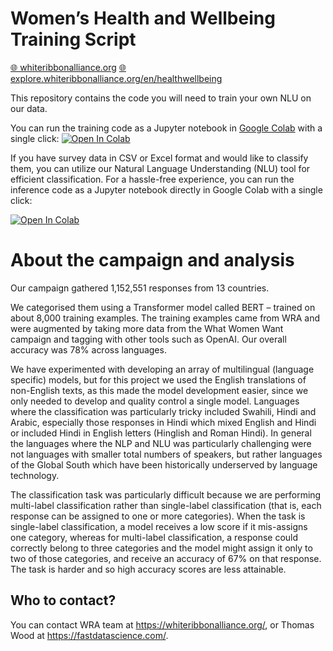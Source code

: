 # Women’s Health and Wellbeing Training Script

<a href="https://whiteribbonalliance.org"><span align="left">🌐 whiteribbonalliance.org</span></a>
<a href="https://explore.whiteribbonalliance.org/en/healthwellbeing"><span align="left">🌐 explore.whiteribbonalliance.org/en/healthwellbeing</span></a>

This repository contains the code you will need to train your own NLU on our data.

You can run the training code as a Jupyter notebook in [Google Colab](https://colab.research.google.com/github/whiteribbonalliance/womenshealthandwellbeing_public/blob/main/multi_label_classification.ipynb) with a single click: <a href="https://colab.research.google.com/github/whiteribbonalliance/womenshealthandwellbeing_public/blob/main/multi_label_classification.ipynb" target="_parent"><img src="https://colab.research.google.com/assets/colab-badge.svg" alt="Open In Colab"/></a>

If you have survey data in CSV or Excel format and would like to classify them, you can utilize our Natural Language Understanding (NLU) tool for efficient classification. For a hassle-free experience, you can run the inference code as a Jupyter notebook directly in Google Colab with a single click:

<a href="https://colab.research.google.com/github/whiteribbonalliance/womenshealthandwellbeing_public/blob/main/Inference_code.ipynb" target="_parent"><img src="https://colab.research.google.com/assets/colab-badge.svg" alt="Open In Colab"/></a>

# About the campaign and analysis

Our campaign gathered 1,152,551 responses from 13 countries.

We categorised them using a Transformer model called BERT – trained on about 8,000 training examples. The training examples came from WRA and were augmented by taking more data from the What Women Want campaign and tagging with other tools such as OpenAI. Our overall accuracy was 78% across languages.

We have experimented with developing an array of multilingual (language specific) models, but for this project we used the English translations of non-English texts, as this made the model development easier, since we only needed to develop and quality control a single model. Languages where the classification was particularly tricky included Swahili, Hindi and Arabic, especially those responses in Hindi which mixed English and Hindi or included Hindi in English letters (Hinglish and Roman Hindi). In general the languages where the NLP and NLU was particularly challenging were not languages with smaller total numbers of speakers, but rather languages of the Global South which have been historically underserved by language technology.

The classification task was particularly difficult because we are performing multi-label classification rather than single-label classification (that is, each response can be assigned to one or more categories). When the task is single-label classification, a model receives a low score if it mis-assigns one category, whereas for multi-label classification, a response could correctly belong to three categories and the model might assign it only to two of those categories, and receive an accuracy of 67% on that response. The task is harder and so high accuracy scores are less attainable.

## Who to contact?

You can contact WRA team at https://whiteribbonalliance.org/, or Thomas Wood at https://fastdatascience.com/.
